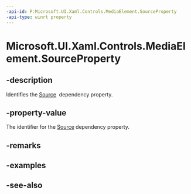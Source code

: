 ```yaml
---
-api-id: P:Microsoft.UI.Xaml.Controls.MediaElement.SourceProperty
-api-type: winrt property
---
```


<!-- Property syntax
public Windows.UI.Xaml.DependencyProperty SourceProperty { get; }
-->

# Microsoft.UI.Xaml.Controls.MediaElement.SourceProperty

## -description
Identifies the [Source](mediaelement_source.md)  dependency property.

## -property-value
The identifier for the [Source](mediaelement_source.md) dependency property.

## -remarks

## -examples

## -see-also
